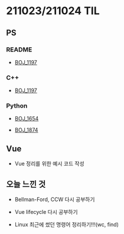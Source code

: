 # 211023/211024 TIL

## PS

### README

- [BOJ_1197](https://github.com/Meantint/Baekjoon/tree/master/Gold%20IV/BOJ_1197/README.md)

### C++

- [BOJ_1197](https://github.com/Meantint/Baekjoon/tree/master/Gold%20IV/BOJ_1197/BOJ_1197.cpp)

### Python

- [BOJ_1654](https://github.com/Meantint/Baekjoon/tree/master/Silver%20III/BOJ_1654/BOJ_1654.py)

- [BOJ_1874](https://github.com/Meantint/Baekjoon/tree/master/Silver%20III/BOJ_1874/BOJ_1874.py)

## Vue

- Vue 정리를 위한 예시 코드 작성

## 오늘 느낀 것

- Bellman-Ford, CCW 다시 공부하기

- Vue lifecycle 다시 공부하기

- Linux 최근에 썼던 명령어 정리하기!!!(wc, find)
